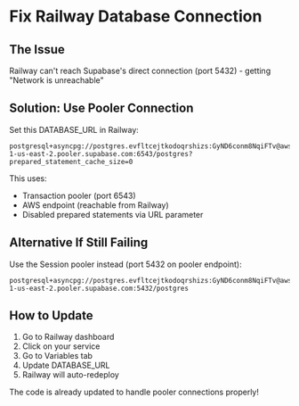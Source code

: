 # Fix Railway Database Connection

## The Issue
Railway can't reach Supabase's direct connection (port 5432) - getting "Network is unreachable"

## Solution: Use Pooler Connection

Set this DATABASE_URL in Railway:

```
postgresql+asyncpg://postgres.evfltcejtkodoqrshizs:GyND6conm8NqiFTv@aws-1-us-east-2.pooler.supabase.com:6543/postgres?prepared_statement_cache_size=0
```

This uses:
- Transaction pooler (port 6543) 
- AWS endpoint (reachable from Railway)
- Disabled prepared statements via URL parameter

## Alternative If Still Failing

Use the Session pooler instead (port 5432 on pooler endpoint):

```
postgresql+asyncpg://postgres.evfltcejtkodoqrshizs:GyND6conm8NqiFTv@aws-1-us-east-2.pooler.supabase.com:5432/postgres
```

## How to Update

1. Go to Railway dashboard
2. Click on your service
3. Go to Variables tab
4. Update DATABASE_URL
5. Railway will auto-redeploy

The code is already updated to handle pooler connections properly!
